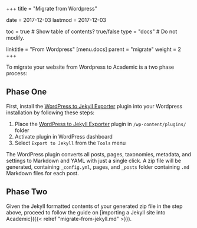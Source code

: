 +++
title = "Migrate from Wordpress"

date = 2017-12-03
lastmod = 2017-12-03


toc = true  # Show table of contents? true/false
type = "docs"  # Do not modify.

linktitle = "From Wordpress"
[menu.docs]
  parent = "migrate"
  weight = 2
+++

To migrate your website from Wordpress to Academic is a two phase process:

## Phase One

First, install the [WordPress to Jekyll Exporter](https://wordpress.org/plugins/jekyll-exporter/) plugin into your Wordpress installation by following these steps:

1. Place the [WordPress to Jekyll Exporter](https://wordpress.org/plugins/jekyll-exporter/) plugin in `/wp-content/plugins/` folder
2. Activate plugin in WordPress dashboard
3. Select `Export to Jekyll` from the `Tools` menu

The WordPress plugin converts all posts, pages, taxonomies, metadata, and settings to Markdown and YAML with just a single click. A zip file will be generated, containing `_config.yml`, pages, and `_posts` folder containing `.md` Markdown files for each post.

## Phase Two

Given the Jekyll formatted contents of your generated zip file in the step above, proceed to follow the guide on [importing a Jekyll site into Academic]({{< relref "migrate-from-jekyll.md" >}}).
